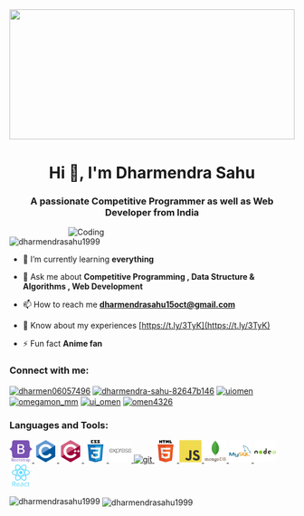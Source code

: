 <img src="https://media.giphy.com/media/xUPGGDNsLvqsBOhuU0/giphy.gif" height="230" width="100%">
<h1 align="center">Hi 👋, I'm Dharmendra Sahu</h1>
<h3 align="center">A passionate Competitive Programmer as well as Web Developer from India</h3>
<img align="right" alt="Coding" width="400" src="https://c.tenor.com/bQCHJwgCNuMAAAAC/kitten-cat.gif">


<p align="left"> <img src="https://komarev.com/ghpvc/?username=dharmendrasahu1999&label=Profile%20views&color=0e75b6&style=flat" alt="dharmendrasahu1999" /> </p>

- 🌱 I’m currently learning **everything**

- 💬 Ask me about **Competitive Programming , Data Structure & Algorithms , Web Development**

- 📫 How to reach me **dharmendrasahu15oct@gmail.com**

- 📄 Know about my experiences [https://t.ly/3TyK](https://t.ly/3TyK)

- ⚡ Fun fact **Anime fan**

<h3 align="left">Connect with me:</h3>
<p align="left">
<a href="https://twitter.com/dharmen06057496" target="blank"><img align="center" src="https://raw.githubusercontent.com/rahuldkjain/github-profile-readme-generator/master/src/images/icons/Social/twitter.svg" alt="dharmen06057496" height="30" width="40" /></a>
<a href="https://linkedin.com/in/dharmendra-sahu-82647b146" target="blank"><img align="center" src="https://raw.githubusercontent.com/rahuldkjain/github-profile-readme-generator/master/src/images/icons/Social/linked-in-alt.svg" alt="dharmendra-sahu-82647b146" height="30" width="40" /></a>
<a href="https://www.codechef.com/users/uiomen" target="blank"><img align="center" src="https://cdn.jsdelivr.net/npm/simple-icons@3.1.0/icons/codechef.svg" alt="uiomen" height="30" width="40" /></a>
<a href="https://www.hackerrank.com/omegamon_mm" target="blank"><img align="center" src="https://raw.githubusercontent.com/rahuldkjain/github-profile-readme-generator/master/src/images/icons/Social/hackerrank.svg" alt="omegamon_mm" height="30" width="40" /></a>
<a href="https://codeforces.com/profile/ui_omen" target="blank"><img align="center" src="https://raw.githubusercontent.com/rahuldkjain/github-profile-readme-generator/master/src/images/icons/Social/codeforces.svg" alt="ui_omen" height="30" width="40" /></a>
<a href="https://www.leetcode.com/omen4326" target="blank"><img align="center" src="https://raw.githubusercontent.com/rahuldkjain/github-profile-readme-generator/master/src/images/icons/Social/leet-code.svg" alt="omen4326" height="30" width="40" /></a>
</p>

<h3 align="left">Languages and Tools:</h3>
<p align="left"> <a href="https://getbootstrap.com" target="_blank" rel="noreferrer"> <img src="https://raw.githubusercontent.com/devicons/devicon/master/icons/bootstrap/bootstrap-plain-wordmark.svg" alt="bootstrap" width="40" height="40"/> </a> <a href="https://www.cprogramming.com/" target="_blank" rel="noreferrer"> <img src="https://raw.githubusercontent.com/devicons/devicon/master/icons/c/c-original.svg" alt="c" width="40" height="40"/> </a> <a href="https://www.w3schools.com/cpp/" target="_blank" rel="noreferrer"> <img src="https://raw.githubusercontent.com/devicons/devicon/master/icons/cplusplus/cplusplus-original.svg" alt="cplusplus" width="40" height="40"/> </a> <a href="https://www.w3schools.com/css/" target="_blank" rel="noreferrer"> <img src="https://raw.githubusercontent.com/devicons/devicon/master/icons/css3/css3-original-wordmark.svg" alt="css3" width="40" height="40"/> </a> <a href="https://expressjs.com" target="_blank" rel="noreferrer"> <img src="https://raw.githubusercontent.com/devicons/devicon/master/icons/express/express-original-wordmark.svg" alt="express" width="40" height="40"/> </a> <a href="https://git-scm.com/" target="_blank" rel="noreferrer"> <img src="https://www.vectorlogo.zone/logos/git-scm/git-scm-icon.svg" alt="git" width="40" height="40"/> </a> <a href="https://www.w3.org/html/" target="_blank" rel="noreferrer"> <img src="https://raw.githubusercontent.com/devicons/devicon/master/icons/html5/html5-original-wordmark.svg" alt="html5" width="40" height="40"/> </a> <a href="https://developer.mozilla.org/en-US/docs/Web/JavaScript" target="_blank" rel="noreferrer"> <img src="https://raw.githubusercontent.com/devicons/devicon/master/icons/javascript/javascript-original.svg" alt="javascript" width="40" height="40"/> </a> <a href="https://www.mongodb.com/" target="_blank" rel="noreferrer"> <img src="https://raw.githubusercontent.com/devicons/devicon/master/icons/mongodb/mongodb-original-wordmark.svg" alt="mongodb" width="40" height="40"/> </a> <a href="https://www.mysql.com/" target="_blank" rel="noreferrer"> <img src="https://raw.githubusercontent.com/devicons/devicon/master/icons/mysql/mysql-original-wordmark.svg" alt="mysql" width="40" height="40"/> </a> <a href="https://nodejs.org" target="_blank" rel="noreferrer"> <img src="https://raw.githubusercontent.com/devicons/devicon/master/icons/nodejs/nodejs-original-wordmark.svg" alt="nodejs" width="40" height="40"/> </a> <a href="https://reactjs.org/" target="_blank" rel="noreferrer"> <img src="https://raw.githubusercontent.com/devicons/devicon/master/icons/react/react-original-wordmark.svg" alt="react" width="40" height="40"/> </a> </p>

<p><img align="left" src="https://github-readme-stats.vercel.app/api/top-langs?username=dharmendrasahu1999&show_icons=true&locale=en&layout=compact" alt="dharmendrasahu1999" /></p>

<p>&nbsp;<img align="center" src="https://github-readme-stats.vercel.app/api?username=dharmendrasahu1999&show_icons=true&locale=en" alt="dharmendrasahu1999" /></p>
